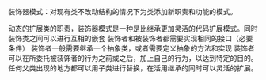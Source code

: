 ​ 装饰器模式：对现有类不改动结构的情况下为类添加新职责和功能的模式。

​ 动态的扩展类的职责，装饰器模式是一种是比继承更加灵活的代码扩展模式。同时装饰类之间可以进行互相的嵌套
装饰者和被装饰者都需要实现相同的接口（必要条件）
装饰者一般需要继承一个抽象类，或者需要定义抽象的方法和实现
装饰者可以在所委托被装饰者的行为之前或之后，加上自己的行为，以达到特定的目的。
任何父类出现的地方都可以用子类进行替换，在活用继承的同时可以灵活的扩展。
